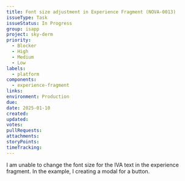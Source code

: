 ```yaml
---
title: Font size adjustment in Experience Fragment (NOVA-0013)
issueType: Task
issueStatus: In Progress
group: isapp
project: sky-derm
priority:
  - Blocker
  - High
  - Medium
  - Low
labels:
  - platform
components:
  - experience-fragment
links:
environment: Production
due:
date: 2025-01-10
created:
updated:
votes:
pullRequests:
attachments:
storyPoints:
timeTracking:
---
```


I am unable to change the font size for the IVA text in the experience fragment. In the example, I creating a modal for a button.
